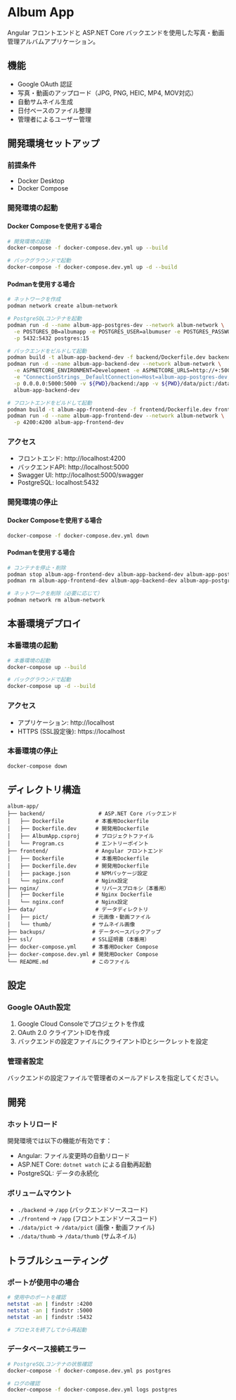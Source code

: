 # Album App

Angular フロントエンドと ASP.NET Core バックエンドを使用した写真・動画管理アルバムアプリケーション。

## 機能

- Google OAuth 認証
- 写真・動画のアップロード（JPG, PNG, HEIC, MP4, MOV対応）
- 自動サムネイル生成
- 日付ベースのファイル整理
- 管理者によるユーザー管理

## 開発環境セットアップ

### 前提条件

- Docker Desktop
- Docker Compose

### 開発環境の起動

#### Docker Composeを使用する場合

```bash
# 開発環境の起動
docker-compose -f docker-compose.dev.yml up --build

# バックグラウンドで起動
docker-compose -f docker-compose.dev.yml up -d --build
```

#### Podmanを使用する場合

```bash
# ネットワークを作成
podman network create album-network

# PostgreSQLコンテナを起動
podman run -d --name album-app-postgres-dev --network album-network \
  -e POSTGRES_DB=albumapp -e POSTGRES_USER=albumuser -e POSTGRES_PASSWORD=albumpass \
  -p 5432:5432 postgres:15

# バックエンドをビルドして起動
podman build -t album-app-backend-dev -f backend/Dockerfile.dev backend/
podman run -d --name album-app-backend-dev --network album-network \
  -e ASPNETCORE_ENVIRONMENT=Development -e ASPNETCORE_URLS=http://+:5000 \
  -e "ConnectionStrings__DefaultConnection=Host=album-app-postgres-dev;Database=albumapp;Username=albumuser;Password=albumpass" \
  -p 0.0.0.0:5000:5000 -v ${PWD}/backend:/app -v ${PWD}/data/pict:/data/pict -v ${PWD}/data/thumb:/data/thumb \
  album-app-backend-dev

# フロントエンドをビルドして起動
podman build -t album-app-frontend-dev -f frontend/Dockerfile.dev frontend/
podman run -d --name album-app-frontend-dev --network album-network \
  -p 4200:4200 album-app-frontend-dev
```

### アクセス

- フロントエンド: http://localhost:4200
- バックエンドAPI: http://localhost:5000
- Swagger UI: http://localhost:5000/swagger
- PostgreSQL: localhost:5432

### 開発環境の停止

#### Docker Composeを使用する場合

```bash
docker-compose -f docker-compose.dev.yml down
```

#### Podmanを使用する場合

```bash
# コンテナを停止・削除
podman stop album-app-frontend-dev album-app-backend-dev album-app-postgres-dev
podman rm album-app-frontend-dev album-app-backend-dev album-app-postgres-dev

# ネットワークを削除（必要に応じて）
podman network rm album-network
```

## 本番環境デプロイ

### 本番環境の起動

```bash
# 本番環境の起動
docker-compose up --build

# バックグラウンドで起動
docker-compose up -d --build
```

### アクセス

- アプリケーション: http://localhost
- HTTPS (SSL設定後): https://localhost

### 本番環境の停止

```bash
docker-compose down
```

## ディレクトリ構造

```
album-app/
├── backend/                 # ASP.NET Core バックエンド
│   ├── Dockerfile          # 本番用Dockerfile
│   ├── Dockerfile.dev      # 開発用Dockerfile
│   ├── AlbumApp.csproj     # プロジェクトファイル
│   └── Program.cs          # エントリーポイント
├── frontend/               # Angular フロントエンド
│   ├── Dockerfile          # 本番用Dockerfile
│   ├── Dockerfile.dev      # 開発用Dockerfile
│   ├── package.json        # NPMパッケージ設定
│   └── nginx.conf          # Nginx設定
├── nginx/                  # リバースプロキシ（本番用）
│   ├── Dockerfile          # Nginx Dockerfile
│   └── nginx.conf          # Nginx設定
├── data/                   # データディレクトリ
│   ├── pict/              # 元画像・動画ファイル
│   └── thumb/             # サムネイル画像
├── backups/               # データベースバックアップ
├── ssl/                   # SSL証明書（本番用）
├── docker-compose.yml     # 本番用Docker Compose
├── docker-compose.dev.yml # 開発用Docker Compose
└── README.md              # このファイル
```

## 設定

### Google OAuth設定

1. Google Cloud Consoleでプロジェクトを作成
2. OAuth 2.0 クライアントIDを作成
3. バックエンドの設定ファイルにクライアントIDとシークレットを設定

### 管理者設定

バックエンドの設定ファイルで管理者のメールアドレスを指定してください。

## 開発

### ホットリロード

開発環境では以下の機能が有効です：

- Angular: ファイル変更時の自動リロード
- ASP.NET Core: `dotnet watch` による自動再起動
- PostgreSQL: データの永続化

### ボリュームマウント

- `./backend` → `/app` (バックエンドソースコード)
- `./frontend` → `/app` (フロントエンドソースコード)
- `./data/pict` → `/data/pict` (画像・動画ファイル)
- `./data/thumb` → `/data/thumb` (サムネイル)

## トラブルシューティング

### ポートが使用中の場合

```bash
# 使用中のポートを確認
netstat -an | findstr :4200
netstat -an | findstr :5000
netstat -an | findstr :5432

# プロセスを終了してから再起動
```

### データベース接続エラー

```bash
# PostgreSQLコンテナの状態確認
docker-compose -f docker-compose.dev.yml ps postgres

# ログの確認
docker-compose -f docker-compose.dev.yml logs postgres
```